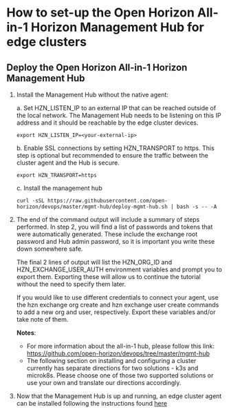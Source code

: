 # How to set-up the Open Horizon All-in-1 Horizon Management Hub for edge clusters

## Deploy the Open Horizon All-in-1 Horizon Management Hub

1. Install the Management Hub without the native agent:
    
    a. Set HZN_LISTEN_IP to an external IP that can be reached outside of the local network. The Management Hub needs to be listening on this IP address and it should be reachable by the edge cluster devices.
    ```
    export HZN_LISTEN_IP=<your-external-ip>
    ```

    b. Enable SSL connections by setting HZN_TRANSPORT to https. This step is optional but recommended to ensure the traffic between the cluster agent and the Hub is secure.
    ```
    export HZN_TRANSPORT=https
    ```

    c. Install the management hub
    ```
    curl -sSL https://raw.githubusercontent.com/open-horizon/devops/master/mgmt-hub/deploy-mgmt-hub.sh | bash -s -- -A
    ```

2. The end of the command output will include a summary of steps performed. In step 2, you will find a list of passwords and tokens that were automatically generated. These include the exchange root password and Hub admin password, so it is important you write these down somewhere safe.

    The final 2 lines of output will list the HZN_ORG_ID and HZN_EXCHANGE_USER_AUTH environment variables and prompt you to export them. Exporting these will allow us to continue the tutorial without the need to specify them later.

    If you would like to use different credentials to connect your agent, use the hzn exchange org create and hzn exchange user create commands to add a new org and user, respectively. Export these variables and/or take note of them.

    **Notes**:
    - For more information about the all-in-1 hub, please follow this link: https://github.com/open-horizon/devops/tree/master/mgmt-hub
    - The following section on installing and configuring a cluster currently has separate directions for two solutions - k3s and microk8s.  Please choose one of those two supported solutions or use your own and translate our directions accordingly.

3. Now that the Management Hub is up and running, an edge cluster agent can be installed following the instructions found [here](./cluster_install.md)
